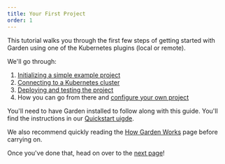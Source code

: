 ```yaml
---
title: Your First Project
order: 1
---
```


This tutorial walks you through the first few steps of getting started with Garden using one of the Kubernetes plugins (local or remote).

We'll go through:

1. [Initializing a simple example project](./1-initialize-a-project.md)
2. [Connecting to a Kubernetes cluster](./2-connect-to-a-cluster.md)
3. [Deploying and testing the project](./3-deploy-and-test.md)
4. How you can go from there and [configure your own project](./4-configure-your-project.md)

You'll need to have Garden installed to follow along with this guide. You'll find the instructions in our [Quickstart uigde](../../basics/quickstart.md).

We also recommend quickly reading the [How Garden Works](../../basics/how-garden-works.md) page before carrying on.

Once you've done that, head on over to the [next page](./1-initialize-a-project.md)!
